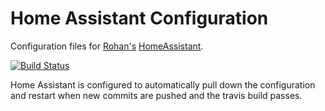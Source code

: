 # Home Assistant Configuration

Configuration files for [Rohan's](https://github.com/rohankapoorcom) [HomeAssistant](https://home-assistant.io).

[![Build Status](https://travis-ci.org/rohankapoorcom/homeassistant-config.svg?branch=master)](https://travis-ci.org/rohankapoorcom/homeassistant-config)

Home Assistant is configured to automatically pull down the configuration and restart when new commits are pushed and the travis build passes.
